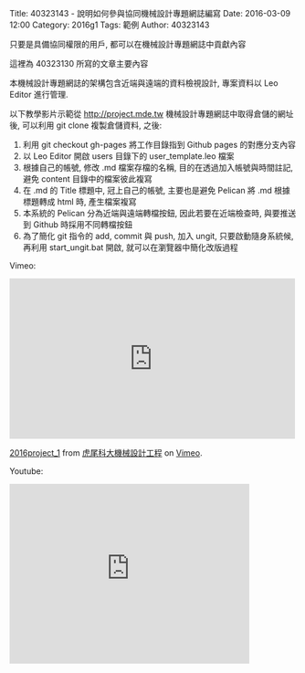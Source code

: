 Title: 40323143 - 說明如何參與協同機械設計專題網誌編寫
Date: 2016-03-09 12:00
Category: 2016g1
Tags: 範例
Author: 40323143

只要是具備協同權限的用戶, 都可以在機械設計專題網誌中貢獻內容

<!-- PELICAN_END_SUMMARY -->

這裡為 40323130 所寫的文章主要內容

本機械設計專題網誌的架構包含近端與遠端的資料檢視設計, 專案資料以 Leo Editor 進行管理.

以下教學影片示範從 <http://project.mde.tw> 機械設計專題網誌中取得倉儲的網址後, 可以利用 git clone 複製倉儲資料, 之後:

1. 利用 git checkout gh-pages 將工作目錄指到 Github pages 的對應分支內容
2. 以 Leo Editor 開啟 users 目錄下的 user_template.leo 檔案
3. 根據自己的帳號, 修改 .md 檔案存檔的名稱, 目的在透過加入帳號與時間註記, 避免 content 目錄中的檔案彼此複寫
4. 在 .md 的 Title 標題中, 冠上自己的帳號, 主要也是避免 Pelican 將 .md 根據標題轉成 html 時, 產生檔案複寫
5. 本系統的 Pelican 分為近端與遠端轉檔按鈕, 因此若要在近端檢查時, 與要推送到 Github 時採用不同轉檔按鈕
6. 為了簡化 git 指令的 add, commit 與 push, 加入 ungit, 只要啟動隨身系統候, 再利用 start_ungit.bat 開啟, 就可以在瀏覽器中簡化改版過程

Vimeo:

<iframe src="https://player.vimeo.com/video/157247703" width="500" height="281" frameborder="0" webkitallowfullscreen mozallowfullscreen allowfullscreen></iframe>
<p><a href="https://vimeo.com/157247703">2016project_1</a> from <a href="https://vimeo.com/user24079973">虎尾科大機械設計工程</a> on <a href="https://vimeo.com">Vimeo</a>.</p>

Youtube:

<iframe width="420" height="315" src="https://www.youtube.com/embed/hQR1wxALifU" frameborder="0" allowfullscreen></iframe>